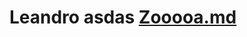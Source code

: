 # Leandro asdas [Zooooa.md](https://github.com/Zooooa/dio-lab-open-source/files/12707273/Zooooa.md)
